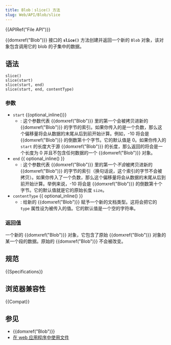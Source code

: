 ```yaml
---
title: Blob：slice() 方法
slug: Web/API/Blob/slice
---
```


{{APIRef("File API")}}

{{domxref("Blob")}} 接口的 **`slice()`** 方法创建并返回一个新的 `Blob` 对象，该对象包含调用它的 blob 的子集中的数据。

## 语法

```js-nolint
slice()
slice(start)
slice(start, end)
slice(start, end, contentType)
```

### 参数

- `start` {{optional_inline()}}
  - : 这个参数代表 {{domxref("Blob")}} 里的第一个会被拷贝进新的 {{domxref("Blob")}} 的字节的索引。如果你传入的是一个负数，那么这个偏移量将会从数据的末尾从后到前开始计算。例如，-10 将会是 {{domxref("Blob")}} 的倒数第十个字节。它的默认值是 0。如果你传入的 `start` 的长度大于源 {{domxref("Blob")}} 的长度，那么返回的将会是一个长度为 0 并且不包含任何数据的一个 {{domxref("Blob")}} 对象。
- `end` {{ optional_inline() }}
  - : 这个参数代表 {{domxref("Blob")}} 里的第一个*不会*被拷贝进新的 {{domxref("Blob")}} 的字节的索引（换句话说，这个索引的字节不会被拷贝）。如果你传入了一个负数，那么这个偏移量将会从数据的末尾从后到前开始计算。举例来说，-10 将会是 {{domxref("Blob")}} 的倒数第十个字节。它的默认值就是它的原始长度 `size`。
- `contentType` {{ optional_inline() }}
  - : 给新的 {{domxref("Blob")}} 赋予一个新的文档类型。这将会把它的 `type` 属性设为被传入的值。它的默认值是一个空的字符串。

### 返回值

一个新的 {{domxref("Blob")}} 对象，它包含了原始 {{domxref("Blob")}} 对象的某一个段的数据。原始的 {{domxref("Blob")}} 不会被改变。

## 规范

{{Specifications}}

## 浏览器兼容性

{{Compat}}

## 参见

- {{domxref("Blob")}}
- [在 web 应用程序中使用文件](/zh-CN/docs/Web/API/File_API/Using_files_from_web_applications)
